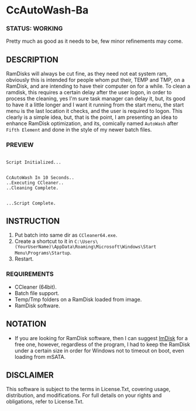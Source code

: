 # CcAutoWash-Ba

### STATUS: WORKING
Pretty much as good as it needs to be, few minor refinements may come.

## DESCRIPTION
RamDisks will always be cut fine, as they need not eat system ram, obviously this is intended for people whom put their, TEMP and TMP, on a RamDisk, and are intending to have their computer on for a while. To clean a ramdisk, this requires a certain delay after the user logon, in order to process the cleaning, yes I'm sure task manager can delay it, but, its good to have it a little longer and I want it running from the start menu, the start menu is the last location it checks, and the user is required to logon. This clearly is a simple idea, but, that is the point, I am presenting an idea to enhance RamDisk optimization, and its, comically named `AutoWash` after `Fifth Element` and done in the style of my newer batch files.

### PREVIEW
```

Script Initialized...


CcAutoWash In 10 Seconds..
..Executing CCleaner..
..Cleaning Complete.


...Script Complete.
```

## INSTRUCTION
1. Put batch into same dir as `CCleaner64.exe`.
2. Create a shortcut to it in `C:\Users\(YourUserName)\AppData\Roaming\Microsoft\Windows\Start Menu\Programs\Startup`.
3. Restart.

### REQUIREMENTS
- CCleaner (64bit).
- Batch file support.
- Temp/Tmp folders on a RamDisk loaded from image.
- RamDisk software.

## NOTATION
- If you are looking for RamDisk software, then I can suggest [ImDisk](https://github.com/LTRData/ImDisk) for a free one, however, regardless of the program, I had to keep the RamDisk under a certain size in order for Windows not to timeout on boot, even loading from mSATA. 
 
## DISCLAIMER
This software is subject to the terms in License.Txt, covering usage, distribution, and modifications. For full details on your rights and obligations, refer to License.Txt.
